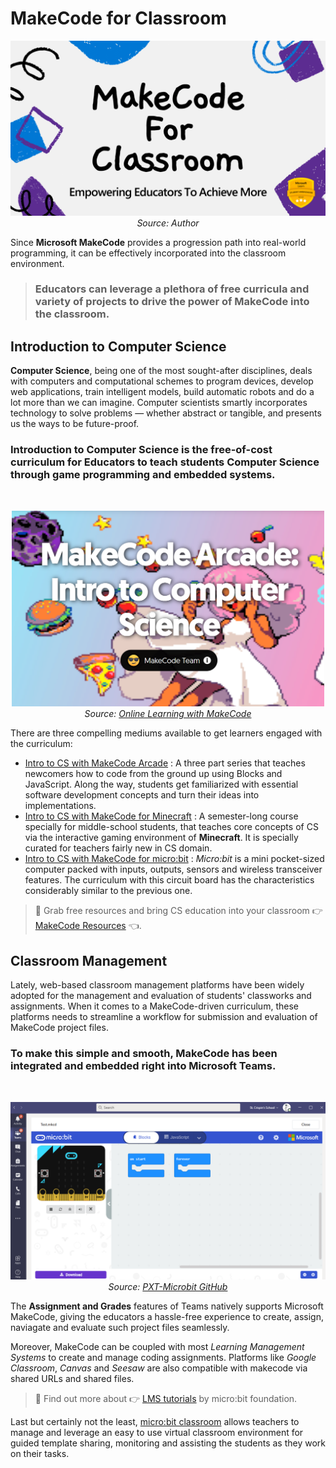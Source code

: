 # MakeCode for Classroom

 <p align="center"> <img alt="MakeCode For Classroom" src="../../../assets/makecode-classroom-header.png" width="600px" /><br><em>Source: Author</em></p>

Since **Microsoft MakeCode** provides a progression path into real-world programming, it can be effectively incorporated into the classroom environment.

> ### Educators can leverage a plethora of free curricula and variety of projects to drive the power of MakeCode into the classroom.

## Introduction to Computer Science

**Computer Science**, being one of the most sought-after disciplines, deals with computers and computational schemes to program devices, develop web applications, train intelligent models, build automatic robots and do a lot more than we can imagine. Computer scientists smartly incorporates technology to solve problems — whether abstract or tangible, and presents us the ways to be future-proof.

### **Introduction to Computer Science** is the free-of-cost curriculum for Educators to teach students Computer Science through game programming and embedded systems.

<br>
 <p align="center"> <img alt="MakeCode Intro to CS" src="../../../assets/mk-arcade-cs.png" width="500px" /><br><em>Source: <a href="https://flipgrid.com/csintroarcade">Online Learning with MakeCode</a></em></p>

There are three compelling mediums available to get learners engaged with the curriculum:

- [Intro to CS with MakeCode Arcade](https://arcade.makecode.com/courses/csintro) : A three part series that teaches newcomers how to code from the ground up using Blocks and JavaScript. Along the way, students get familiarized with essential software development concepts and turn their ideas into implementations.
- [Intro to CS with MakeCode for Minecraft](https://minecraft.makecode.com/courses/csintro) : A semester-long course specially for middle-school students, that teaches core concepts of CS via the interactive gaming environment of **Minecraft**. It is specially curated for teachers fairly new in CS domain.
- [Intro to CS with MakeCode for micro:bit](https://makecode.microbit.org/courses/csintro) : _Micro:bit_ is a mini pocket-sized computer packed with inputs, outputs, sensors and wireless transceiver features. The curriculum with this circuit board has the characteristics considerably similar to the previous one.

> 📝 Grab free resources and bring CS education into your classroom 👉 [MakeCode Resources](https://makecode.com/online-learning/resources) 👈.

## Classroom Management

Lately, web-based classroom management platforms have been widely adopted for the management and evaluation of students' classworks and assignments.
When it comes to a MakeCode-driven curriculum, these platforms needs to streamline a workflow for submission and evaluation of MakeCode project files.

### To make this simple and smooth, MakeCode has been integrated and embedded right into **Microsoft Teams**.

<br>
<p align="center"> <img alt="MS Teams Assignment MakeCode" src="../../../assets/teams-makecode.png" width="700px" /><br><em>Source: <a href="https://github.com/microsoft/pxt-microbit/issues/3789">PXT-Microbit GitHub</a></em></p>

The **Assignment and Grades** features of Teams natively supports Microsoft MakeCode, giving the educators a hassle-free experience to create, assign, naviagate and evaluate such project files seamlessly.

Moreover, MakeCode can be coupled with most _Learning Management Systems_ to create and manage coding assignments. Platforms like _Google Classroom_, _Canvas_ and _Seesaw_ are also compatible with makecode via shared URLs and shared files.

> 📝 Find out more about 👉 [LMS tutorials](https://makecode.microbit.org/online-learning) by micro:bit foundation.

Last but certainly not the least, [micro:bit classroom](https://classroom.microbit.org/) allows teachers to manage and leverage an easy to use virtual classroom environment for guided template sharing, monitoring and assisting the students as they work on their tasks.
